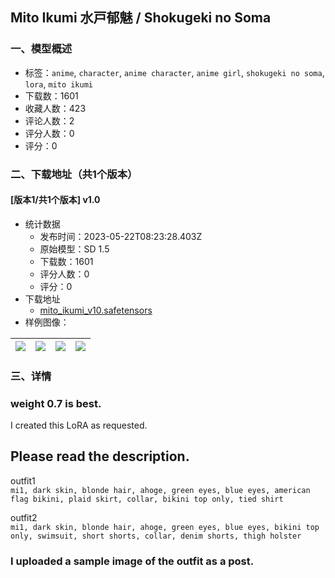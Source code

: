 ## Mito Ikumi 水戸郁魅 / Shokugeki no Soma
### 一、模型概述

- 标签：`anime`, `character`, `anime character`, `anime girl`, `shokugeki no soma`, `lora`, `mito ikumi`
- 下载数：1601
- 收藏人数：423
- 评论人数：2
- 评分人数：0
- 评分：0

### 二、下载地址（共1个版本）

#### [版本1/共1个版本] v1.0

- 统计数据
  - 发布时间：2023-05-22T08:23:28.403Z
  - 原始模型：SD 1.5
  - 下载数：1601
  - 评分人数：0
  - 评分：0
- 下载地址
  - [mito_ikumi_v10.safetensors](https://civitai.com/api/download/models/77671)
- 样例图像：

| <img src="https://image.civitai.com/xG1nkqKTMzGDvpLrqFT7WA/6256ae9c-7890-42a5-a9cf-81ab62d48af5/width=450/870633.jpeg" /> | <img src="https://image.civitai.com/xG1nkqKTMzGDvpLrqFT7WA/67ea99a7-96ee-429b-80f6-62f818ebc7e5/width=450/870635.jpeg" /> | <img src="https://image.civitai.com/xG1nkqKTMzGDvpLrqFT7WA/ef3944db-c31f-496b-a465-5a6d8b1596c6/width=450/870630.jpeg" /> | <img src="https://image.civitai.com/xG1nkqKTMzGDvpLrqFT7WA/1d592bab-018d-43fe-a1b8-d3055e7bbf25/width=450/870636.jpeg" /> |
| ---- | ---- | ---- | ---- |


### 三、详情
<h3>weight 0.7 is best.</h3><p></p><p>I created this LoRA as requested.</p><p></p><h2>Please read the description.</h2><p></p><p>outfit1<br /><code>mi1, dark skin, blonde hair, ahoge, green eyes, blue eyes, american flag bikini, plaid skirt, collar, bikini top only, tied shirt</code></p><p></p><p>outfit2<br /><code>mi1, dark skin, blonde hair, ahoge, green eyes, blue eyes, bikini top only, swimsuit, short shorts, collar, denim shorts, thigh holster</code></p><p></p><p></p><h3>I uploaded a sample image of the outfit as a post.</h3>